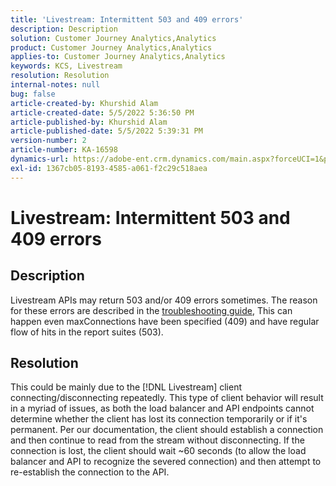 ```yaml
---
title: 'Livestream: Intermittent 503 and 409 errors'
description: Description
solution: Customer Journey Analytics,Analytics
product: Customer Journey Analytics,Analytics
applies-to: Customer Journey Analytics,Analytics
keywords: KCS, Livestream
resolution: Resolution
internal-notes: null
bug: false
article-created-by: Khurshid Alam
article-created-date: 5/5/2022 5:36:50 PM
article-published-by: Khurshid Alam
article-published-date: 5/5/2022 5:39:31 PM
version-number: 2
article-number: KA-16598
dynamics-url: https://adobe-ent.crm.dynamics.com/main.aspx?forceUCI=1&pagetype=entityrecord&etn=knowledgearticle&id=f02af4ec-99cc-ec11-a7b5-6045bd00dbbc
exl-id: 1367cb05-8193-4585-a061-f2c29c518aea
---
```

# Livestream: Intermittent 503 and 409 errors

## Description


Livestream APIs may return 503 and/or 409 errors sometimes. The reason for these errors are described in the [troubleshooting guide](https://github.com/AdobeDocs/analytics-1.4-apis/blob/master/docs/live-stream-api/troubleshooting.md), This can happen even maxConnections have been specified (409) and have regular flow of hits in the report suites (503).


## Resolution


This could be mainly due to the [!DNL Livestream] client connecting/disconnecting repeatedly. This type of client behavior will result in a myriad of issues, as both the load balancer and API endpoints cannot determine whether the client has lost its connection temporarily or if it's permanent. Per our documentation, the client should establish a connection and then continue to read from the stream without disconnecting. If the connection is lost, the client should wait ~60 seconds (to allow the load balancer and API to recognize the severed connection) and then attempt to re-establish the connection to the API.
